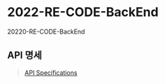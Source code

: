 # 2022-RE-CODE-BackEnd
20220-RE-CODE-BackEnd

## API 명세
> [API Specifications](https://app.gitbook.com/s/NkpAB9qjuIl7WG4reOOu/group-1/user)
